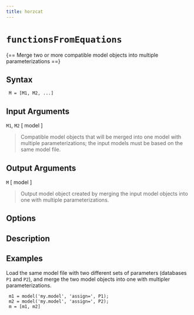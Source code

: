 ```yaml
---
title: horzcat
---
```


# `functionsFromEquations`

{== Merge two or more compatible model objects into multiple parameterizations ==}

 ## Syntax 

     M = [M1, M2, ...]


 ## Input Arguments

 `M1`, `M2` [ model ]
> 
> Compatible model objects that will be merged
> into one model with multiple parameterizations; the input models must be
> based on the same model file.
>

 ## Output Arguments

 `M` [ model ]
>
> Output model object created by merging the input model
> objects into one with multiple parameterizations.
>

 ## Options 


 ## Description 



 ## Examples

 Load the same model file with two different sets of parameters (databases
 `P1` and `P2`), and merge the two model objects into one with multipler
 parameterizations.

     m1 = model('my.model', 'assign=', P1);
     m2 = model('my.model', 'assign=', P2);
     m = [m1, m2]


